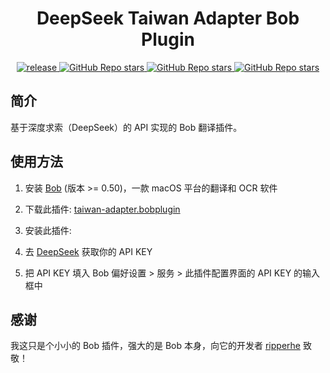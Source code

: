 <div>
  <h1 align="center">DeepSeek Taiwan Adapter Bob Plugin</h1>
  <p align="center">
    <a href="https://github.com/yuzhang9804/bob-plugin-taiwan-adapter/releases" target="_blank">
        <img src="https://github.com/yuzhang9804/bob-plugin-taiwan-adapter/actions/workflows/release.yaml/badge.svg" alt="release">
    </a>
    <a href="https://github.com/yuzhang9804/bob-plugin-taiwan-adapter/releases">
        <img alt="GitHub Repo stars" src="https://img.shields.io/github/stars/yuzhang9804/bob-plugin-taiwan-adapter?style=flat">
    </a>
    <a href="https://github.com/yuzhang9804/bob-plugin-taiwan-adapter/releases">
        <img alt="GitHub Repo stars" src="https://img.shields.io/badge/taiwan-Bob-brightgreen?style=flat">
    </a>
    <a href="https://github.com/yuzhang9804/bob-plugin-taiwan-adapter/releases">
        <img alt="GitHub Repo stars" src="https://img.shields.io/badge/langurage-JavaScript-brightgreen?style=flat&color=blue">
    </a>
  </p>
</div>

## 简介

基于深度求索（DeepSeek）的 API 实现的 Bob 翻译插件。

## 使用方法

1. 安装 [Bob](https://bobtranslate.com/guide/#%E5%AE%89%E8%A3%85) (版本 >= 0.50)，一款 macOS 平台的翻译和 OCR 软件

2. 下载此插件: [taiwan-adapter.bobplugin](https://github.com/yuzhang9804/bob-plugin-taiwan-adapter/releases/latest)

3. 安装此插件:

4. 去 [DeepSeek](https://www.deepseek.com/api) 获取你的 API KEY

5. 把 API KEY 填入 Bob 偏好设置 > 服务 > 此插件配置界面的 API KEY 的输入框中

## 感谢

我这只是个小小的 Bob 插件，强大的是 Bob 本身，向它的开发者 [ripperhe](https://github.com/ripperhe) 致敬！
